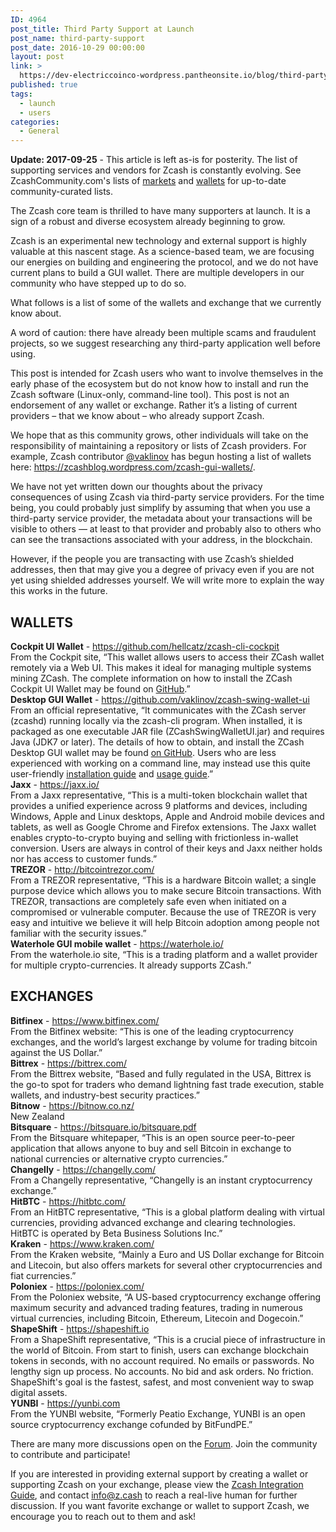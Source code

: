 ```yaml
---
ID: 4964
post_title: Third Party Support at Launch
post_name: third-party-support
post_date: 2016-10-29 00:00:00
layout: post
link: >
  https://dev-electriccoinco-wordpress.pantheonsite.io/blog/third-party-support/
published: true
tags:
  - launch
  - users
categories:
  - General
---
```

<p><strong>Update: 2017-09-25</strong> - This article is left as-is for posterity. The list of supporting services and vendors for Zcash is constantly evolving. See ZcashCommunity.com's lists of <a class="reference external" href="https://www.zcashcommunity.com/markets/">markets</a> and <a class="reference external" href="https://www.zcashcommunity.com/wallets/">wallets</a> for up-to-date community-curated lists.</p>
<p>The Zcash core team is thrilled to have many supporters at launch. It is a sign of a robust and diverse ecosystem already beginning to grow.</p>
<p>Zcash is an experimental new technology and external support is highly valuable at this nascent stage. As a science-based team, we are focusing our energies on building and engineering the protocol, and we do not have current plans to build a GUI wallet. There are multiple developers in our community who have stepped up to do so.</p>
<p>What follows is a list of some of the wallets and exchange that we currently know about.</p>
<p>A word of caution: there have already been multiple scams and fraudulent projects, so we suggest researching any third-party application well before using.</p>
<p>This post is intended for Zcash users who want to involve themselves in the early phase of the ecosystem but do not know how to install and run the Zcash software (Linux-only, command-line tool). This post is not an endorsement of any wallet or exchange. Rather it’s a listing of current providers – that we know about – who already support Zcash.</p>
<p>We hope that as this community grows, other individuals will take on the responsibility of maintaining a repository or lists of Zcash providers. For example, Zcash contributor <a class="reference external" href="https://forum.z.cash/users/vaklinov/activity">@vaklinov</a> has begun hosting a list of wallets here: <a class="reference external" href="https://zcashblog.wordpress.com/zcash-gui-wallets/">https://zcashblog.wordpress.com/zcash-gui-wallets/</a>.</p>
<p>We have not yet written down our thoughts about the privacy consequences of using Zcash via third-party service providers. For the time being, you could probably just simplify by assuming that when you use a third-party service provider, the metadata about your transactions will be visible to others — at least to that provider and probably also to others who can see the transactions associated with your address, in the blockchain.</p>
<p>However, if the people you are transacting with use Zcash’s shielded addresses, then that may give you a degree of privacy even if you are not yet using shielded addresses yourself. We will write more to explain the way this works in the future.</p>
<div class="section" id="id1">
<h2>WALLETS</h2>
<div class="line-block">
<div class="line"><strong>Cockpit UI Wallet</strong> - <a class="reference external" href="https://github.com/hellcatz/zcash-cli-cockpit">https://github.com/hellcatz/zcash-cli-cockpit</a></div>
<div class="line">From the Cockpit site, “This wallet allows users to access their ZCash wallet remotely via a Web UI. This makes it ideal for managing multiple systems mining ZCash. The complete information on how to install the ZCash Cockpit UI Wallet may be found on <a class="reference external" href="https://github.com/hellcatz/zcash-cli-cockpit">GitHub</a>.”</div>
<div class="line"></div>
<div class="line"><strong>Desktop GUI Wallet</strong> - <a class="reference external" href="https://github.com/vaklinov/zcash-swing-wallet-ui">https://github.com/vaklinov/zcash-swing-wallet-ui</a></div>
<div class="line">From an official representative, “It communicates with the ZCash server (zcashd) running locally via the zcash-cli program. When installed, it is packaged as one executable JAR file (ZCashSwingWalletUI.jar) and requires Java (JDK7 or later). The details of how to obtain, and install the ZCash Desktop GUI wallet may be found <a class="reference external" href="https://github.com/vaklinov/zcash-swing-wallet-ui">on GitHub</a>. Users who are less experienced with working on a command line, may instead use this quite user-friendly <a class="reference external" href="https://www.cryptocompare.com/wallets/guides/how-to-install-the-zcash-gui-wallet">installation guide</a> and <a class="reference external" href="https://www.cryptocompare.com/wallets/guides/how-to-use-the-zcash-gui-wallet">usage guide</a>.”</div>
<div class="line"></div>
<div class="line"><strong>Jaxx</strong> - <a class="reference external" href="https://jaxx.io/">https://jaxx.io/</a></div>
<div class="line">From a Jaxx representative, “This is a multi-token blockchain wallet that provides a unified experience across 9 platforms and devices, including Windows, Apple and Linux desktops, Apple and Android mobile devices and tablets, as well as Google Chrome and Firefox extensions. The Jaxx wallet enables crypto-to-crypto buying and selling with frictionless in-wallet conversion. Users are always in control of their keys and Jaxx neither holds nor has access to customer funds.”</div>
<div class="line"></div>
<div class="line"><strong>TREZOR</strong> - <a class="reference external" href="http://bitcointrezor.com/">http://bitcointrezor.com/</a></div>
<div class="line">From a TREZOR representative, “This is a hardware Bitcoin wallet; a single purpose device which allows you to make secure Bitcoin transactions. With TREZOR, transactions are completely safe even when initiated on a compromised or vulnerable computer. Because the use of TREZOR is very easy and intuitive we believe it will help Bitcoin adoption among people not familiar with the security issues.”</div>
<div class="line"></div>
<div class="line"><strong>Waterhole GUI mobile wallet</strong> - <a class="reference external" href="https://waterhole.io/">https://waterhole.io/</a></div>
<div class="line">From the waterhole.io site, “This is a trading platform and a wallet provider for multiple crypto-currencies. It already supports ZCash.”</div>
</div>
</div>
<div class="section" id="exchanges">
<h2>EXCHANGES</h2>
<div class="line-block">
<div class="line"><strong>Bitfinex</strong> - <a class="reference external" href="https://www.bitfinex.com/">https://www.bitfinex.com/</a></div>
<div class="line">From the Bitfinex website: “This is one of the leading cryptocurrency exchanges, and the world’s largest exchange by volume for trading bitcoin against the US Dollar.”</div>
<div class="line"></div>
<div class="line"><strong>Bittrex</strong> - <a class="reference external" href="https://bittrex.com/">https://bittrex.com/</a></div>
<div class="line">From the Bittrex website, “Based and fully regulated in the USA, Bittrex is the go-to spot for traders who demand lightning fast trade execution, stable wallets, and industry-best security practices.”</div>
<div class="line"></div>
<div class="line"><strong>Bitnow</strong> - <a class="reference external" href="https://bitnow.co.nz/">https://bitnow.co.nz/</a></div>
<div class="line">New Zealand</div>
<div class="line"></div>
<div class="line"><strong>Bitsquare</strong> - <a class="reference external" href="https://bitsquare.io/bitsquare.pdf">https://bitsquare.io/bitsquare.pdf</a></div>
<div class="line">From the Bitsquare whitepaper, “This is an open source peer-to-peer application that allows anyone to buy and sell Bitcoin in exchange to national currencies or alternative crypto currencies.”</div>
<div class="line"></div>
<div class="line"><strong>Changelly</strong> - <a class="reference external" href="https://changelly.com/">https://changelly.com/</a></div>
<div class="line">From a Changelly representative, “Changelly is an instant cryptocurrency exchange.”</div>
<div class="line"></div>
<div class="line"><strong>HitBTC</strong> - <a class="reference external" href="https://hitbtc.com/">https://hitbtc.com/</a></div>
<div class="line">From an HitBTC representative, “This is a global platform dealing with virtual currencies, providing advanced exchange and clearing technologies. HitBTC is operated by Beta Business Solutions Inc.”</div>
<div class="line"></div>
<div class="line"><strong>Kraken</strong> - <a class="reference external" href="https://www.kraken.com/">https://www.kraken.com/</a></div>
<div class="line">From the Kraken website, “Mainly a Euro and US Dollar exchange for Bitcoin and Litecoin, but also offers markets for several other cryptocurrencies and fiat currencies.”</div>
<div class="line"></div>
<div class="line"><strong>Poloniex</strong> - <a class="reference external" href="https://poloniex.com/">https://poloniex.com/</a></div>
<div class="line">From the Poloniex website, “A US-based cryptocurrency exchange offering maximum security and advanced trading features, trading in numerous virtual currencies, including Bitcoin, Ethereum, Litecoin and Dogecoin.”</div>
<div class="line"></div>
<div class="line"><strong>ShapeShift</strong> - <a class="reference external" href="https://shapeshift.io">https://shapeshift.io</a></div>
<div class="line">From a ShapeShift representative, “This is a crucial piece of infrastructure in the world of Bitcoin. From start to finish, users can exchange blockchain tokens in seconds, with no account required. No emails or passwords. No lengthy sign up process. No accounts. No bid and ask orders. No friction. ShapeShift's goal is the fastest, safest, and most convenient way to swap digital assets.</div>
<div class="line"></div>
<div class="line"><strong>YUNBI</strong> - <a class="reference external" href="https://yunbi.com">https://yunbi.com</a></div>
<div class="line">From the YUNBI website, “Formerly Peatio Exchange, YUNBI is an open source cryptocurrency exchange cofunded by BitFundPE.”</div>
</div>
<p>There are many more discussions open on the <a class="reference external" href="https://forum.z.cash">Forum</a>. Join the community to contribute and participate!</p>
<p>If you are interested in providing external support by creating a wallet or supporting Zcash on your exchange, please view the <a class="reference external" href="https://z.cash/support/zig.html">Zcash Integration Guide</a>, and contact <a class="reference external" href="mailto:info@z.cash">info@z.cash</a> to reach a real-live human for further discussion. If you want favorite exchange or wallet to support Zcash, we encourage you to reach out to them and ask!</p>
</div>
